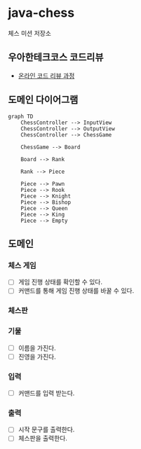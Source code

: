 # java-chess

체스 미션 저장소

## 우아한테크코스 코드리뷰

- [온라인 코드 리뷰 과정](https://github.com/woowacourse/woowacourse-docs/blob/master/maincourse/README.md)

## 도메인 다이어그램

```mermaid
graph TD
    ChessController --> InputView
    ChessController --> OutputView
    ChessController --> ChessGame
    
    ChessGame --> Board

    Board --> Rank
    
    Rank --> Piece
    
    Piece --> Pawn
    Piece --> Rook
    Piece --> Knight
    Piece --> Bishop
    Piece --> Queen
    Piece --> King
    Piece --> Empty
```

## 도메인

### 체스 게임

- [ ] 게임 진행 상태를 확인할 수 있다.
- [ ] 커맨드를 통해 게임 진행 상태를 바꿀 수 있다.

### 체스판

### 기물

- [ ] 이름을 가진다.
- [ ] 진영을 가진다.

### 입력

- [ ] 커맨드를 입력 받는다.

### 출력

- [ ] 시작 문구를 출력한다.
- [ ] 체스판을 출력한다.